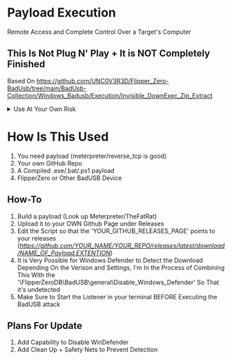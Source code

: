 # Payload Execution
Remote Access and Complete Control Over a Target's Computer

## This Is Not Plug N' Play + It is NOT Completely Finished

Based On https://github.com/UNC0V3R3D/Flipper_Zero-BadUsb/tree/main/BadUsb-Collection/Windows_Badusb/Execution/Invisible_DownExec_Zip_Extract
<details><summary>Use At Your Own Risk</summary>
 * I Am In No Way Responsible For How You Use This *
</details>

# How Is This Used
1. You need payload (meterpreter/reverse_tcp is good)
2. Your own GitHub Repo
3. A Compiled .exe/.bat/.ps1 payload 
5. FlipperZero or Other BadUSB Device

## How-To
1. Build a payload (Look up Meterpreter/TheFatRat)
2. Upload it to your OWN Github Page under Releases
3. Edit the Script so that the 'YOUR_GITHUB_RELEASES_PAGE' points to your releases (*https://github.com/YOUR_NAME/YOUR_REPO/releases/latest/download/NAME_OF_Payload.EXTENTION*)
4. It is Very Possible for Windows Defender to Detect the Download Depending On the Verison and Settings, I'm In the Process of Combining This With the '\FlipperZeroDB\BadUSB\general\Disable_Windows_Defender' So That it's undetected
5. Make Sure to Start the Listener in your terminal BEFORE Executing the BadUSB attack

## Plans For Update

1. Add Capability to Disable WinDefender
2. Add Clean Up + Safety Nets to Prevent Detection
